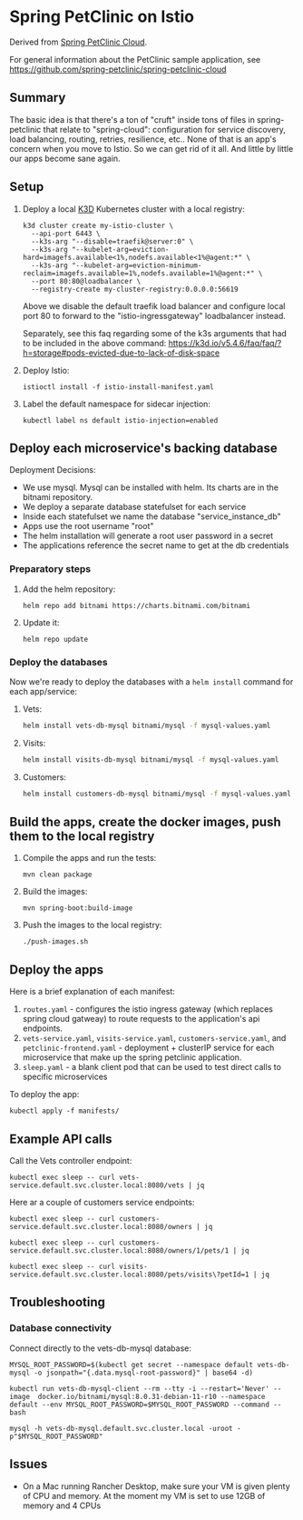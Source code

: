 # Spring PetClinic on Istio

Derived from [Spring PetClinic Cloud](https://github.com/spring-petclinic/spring-petclinic-cloud).

For general information about the PetClinic sample application, see https://github.com/spring-petclinic/spring-petclinic-cloud

## Summary

The basic idea is that there's a ton of "cruft" inside tons of files in spring-petclinic that relate to "spring-cloud": configuration for service discovery, load balancing, routing, retries, resilience, etc.. None of that is an app's concern when you move to Istio. So we can get rid of it all. And little by little our apps become sane again.

## Setup

1. Deploy a local [K3D](https://k3d.io/) Kubernetes cluster with a local registry:

    ```shell
    k3d cluster create my-istio-cluster \
      --api-port 6443 \
      --k3s-arg "--disable=traefik@server:0" \
      --k3s-arg "--kubelet-arg=eviction-hard=imagefs.available<1%,nodefs.available<1%@agent:*" \
      --k3s-arg "--kubelet-arg=eviction-minimum-reclaim=imagefs.available=1%,nodefs.available=1%@agent:*" \
      --port 80:80@loadbalancer \
      --registry-create my-cluster-registry:0.0.0.0:56619
    ```

    Above we disable the default traefik load balancer and configure local port 80 to forward to the "istio-ingressgateway" loadbalancer instead.

    Separately, see this faq regarding some of the k3s arguments that had to be included in the above command: https://k3d.io/v5.4.6/faq/faq/?h=storage#pods-evicted-due-to-lack-of-disk-space

3. Deploy Istio:

   ```shell
   istioctl install -f istio-install-manifest.yaml
   ```

4. Label the default namespace for sidecar injection:

   ```shell
   kubectl label ns default istio-injection=enabled
   ```

## Deploy each microservice's backing database

Deployment Decisions:

- We use mysql.  Mysql can be installed with helm.  Its charts are in the bitnami repository.
- We deploy a separate database statefulset for each service
- Inside each statefulset we name the database "service_instance_db"
- Apps use the root username "root"
- The helm installation will generate a root user password in a secret
- The applications reference the secret name to get at the db credentials

### Preparatory steps

1. Add the helm repository:

   ```shell
   helm repo add bitnami https://charts.bitnami.com/bitnami
   ```

1. Update it:

   ```shell
   helm repo update
   ```

### Deploy the databases

Now we're ready to deploy the databases with a `helm install` command for each app/service:

1. Vets:

    ```bash
    helm install vets-db-mysql bitnami/mysql -f mysql-values.yaml
    ```

2. Visits:

    ```bash
    helm install visits-db-mysql bitnami/mysql -f mysql-values.yaml
    ```

3. Customers:

    ```bash
    helm install customers-db-mysql bitnami/mysql -f mysql-values.yaml
    ```

## Build the apps, create the docker images, push them to the local registry

1. Compile the apps and run the tests:

   ```shell
   mvn clean package
   ```

2. Build the images:

   ```shell
   mvn spring-boot:build-image
   ```

3. Push the images to the local registry:

   ```shell
   ./push-images.sh
   ```

## Deploy the apps

Here is a brief explanation of each manifest:

1. `routes.yaml` - configures the istio ingress gateway (which replaces spring cloud gatweay) to route requests to the application's api endpoints.
2. `vets-service.yaml`, `visits-service.yaml`, `customers-service.yaml`, and `petclinic-frontend.yaml` - deployment + clusterIP service for each microservice that make up the spring petclinic application.
3. `sleep.yaml` - a blank client pod that can be used to test direct calls to specific microservices

To deploy the app:

```shell
kubectl apply -f manifests/
```

## Example API calls

Call the Vets controller endpoint:

```shell
kubectl exec sleep -- curl vets-service.default.svc.cluster.local:8080/vets | jq
```

Here ar a couple of customers service endpoints:

```shell
kubectl exec sleep -- curl customers-service.default.svc.cluster.local:8080/owners | jq
```

```shell
kubectl exec sleep -- curl customers-service.default.svc.cluster.local:8080/owners/1/pets/1 | jq
```

```shell
kubectl exec sleep -- curl visits-service.default.svc.cluster.local:8080/pets/visits\?petId=1 | jq
```

## Troubleshooting

### Database connectivity

Connect directly to the vets-db-mysql database:

```shell
MYSQL_ROOT_PASSWORD=$(kubectl get secret --namespace default vets-db-mysql -o jsonpath="{.data.mysql-root-password}" | base64 -d)
```

```shell
kubectl run vets-db-mysql-client --rm --tty -i --restart='Never' --image  docker.io/bitnami/mysql:8.0.31-debian-11-r10 --namespace default --env MYSQL_ROOT_PASSWORD=$MYSQL_ROOT_PASSWORD --command -- bash
```

```shell
mysql -h vets-db-mysql.default.svc.cluster.local -uroot -p"$MYSQL_ROOT_PASSWORD"
```


## Issues

- On a Mac running Rancher Desktop, make sure your VM is given plenty of CPU and memory.
  At the moment my VM is set to use 12GB of memory and 4 CPUs
